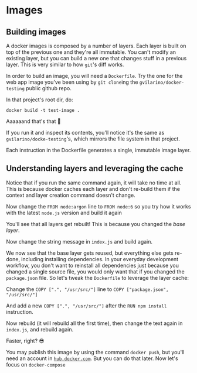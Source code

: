# Images

## Building images

A docker images is composed by a number of layers. Each layer is built on top of the previous one and they're all immutable. You can't modify an existing layer, but you can build a new one that changes stuff in a previous layer. This is very similar to how `git`'s diff works.

In order to build an image, you will need a `Dockerfile`. Try the one for the web app image you've been using by `git clone`ing the `gvilarino/docker-testing` public github repo.

In that project's root dir, do:

```
docker build -t test-image .
```

Aaaaaand that's that 🐳

If you run it and inspect its contents, you'll notice it's the same as `gvilarino/docke-testing`'s, which mirrors the file system in that project.

Each instruction in the Dockerfile generates a single, immutable image layer.

## Understanding layers and leveraging the cache

Notice that if you run the same command again, it will take no time at all. This is because docker caches each layer and don't re-build them if the context and layer creation command doesn't change.

Now change the `FROM node:argon` line to `FROM node:6` so you try how it works with the latest `node.js` version and build it again

You'll see that all layers get rebuilt! This is because you changed the _base layer_.

Now change the string message in `index.js` and build again.

We now see that the base layer gets reused, but everything else gets re-done, including installing dependencies. In your everyday development workflow, you don't want to reinstall all dependencies just because you changed a single source file, you would only want that if you changed the `package.json` file. So let's tweak the `Dockerfile` to leverage the layer cache:

Change the `COPY [".", "/usr/src/"]` line to `COPY ["package.json", "/usr/src/"]`

And add a new `COPY [".", "/usr/src/"]` after the `RUN npm install` instruction.

Now rebuild (it will rebuild all the first time), then change the text again in `index.js`, and rebuild again.

Faster, right? 😎

You may publish this image by using the command `docker push`, but you'll need an account in [`hub.docker.com`](https://hub.docker.com). But you can do that later. Now let's focus on `docker-compose`



